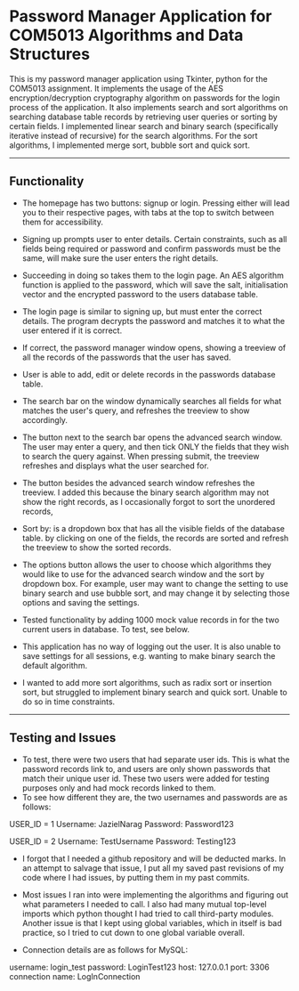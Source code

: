 # **Password Manager Application for COM5013 Algorithms and Data Structures**

This is my password manager application using Tkinter, python for the COM5013 assignment. It implements the usage of the AES encryption/decryption cryptography algorithm on passwords for the login process of the application. It also implements search and sort algorithms on searching database table records by retrieving user queries or sorting by certain fields. I implemented linear search and binary search (specifically iterative instead of recursive) for the search algorithms. For the sort algorithms, I implemented merge sort, bubble sort and quick sort.

---

## **Functionality**

- The homepage has two buttons: signup or login. Pressing either will lead you to their respective pages, with tabs at the top to switch between them for accessibility.
- Signing up prompts user to enter details. Certain constraints, such as all fields being required or password and confirm passwords must be the same, will make sure the user enters the right details.
- Succeeding in doing so takes them to the login page. An AES algorithm function is applied to the password, which will save the salt, initialisation vector and the encrypted password to the users database table.
- The login page is similar to signing up, but must enter the correct details. The program decrypts the password and matches it to what the user entered if it is correct.
- If correct, the password manager window opens, showing a treeview of all the records of the passwords that the user has saved.
- User is able to add, edit or delete records in the passwords database table.
- The search bar on the window dynamically searches all fields for what matches the user's query, and refreshes the treeview to show accordingly.
- The button next to the search bar opens the advanced search window. The user may enter a query, and then tick ONLY the fields that they wish to search the query against. When pressing submit, the treeview refreshes and displays what the user searched for.
- The button besides the advanced search window refreshes the treeview. I added this because the binary search algorithm may not show the right records, as I occasionally forgot to sort the unordered records,
- Sort by: is a dropdown box that has all the visible fields of the database table. by clicking on one of the fields, the records are sorted and refresh the treeview to show the sorted records.
- The options button allows the user to choose which algorithms they would like to use for the advanced search window and the sort by dropdown box. For example, user may want to change the setting to use binary search and use bubble sort, and may change it by selecting those options and saving the settings.

- Tested functionality by adding 1000 mock value records in for the two current users in database. To test, see below.
- This application has no way of logging out the user. It is also unable to save settings for all sessions, e.g. wanting to make binary search the default algorithm.
- I wanted to add more sort algorithms, such as radix sort or insertion sort, but struggled to implement binary search and quick sort. Unable to do so in time constraints.

---

## **Testing and Issues**

- To test, there were two users that had separate user ids. This is what the password records link to, and users are only shown passwords that match their unique user id. These two users were added for testing purposes only and had mock records linked to them.
- To see how different they are, the two usernames and passwords are as follows:

USER_ID = 1
Username: JazielNarag 
Password: Password123

USER_ID = 2
Username: TestUsername
Password: Testing123

- I forgot that I needed a github repository and will be deducted marks. In an attempt to salvage that issue, I put all my saved past revisions of my code where I had issues, by putting them in my past commits.
- Most issues I ran into were implementing the algorithms and figuring out what parameters I needed to call. I also had many mutual top-level imports which python thought I had tried to call third-party modules. Another issue is that I kept using global variables, which in itself is bad practice, so I tried to cut down to one global variable overall.

- Connection details are as follows for MySQL:

username: login_test
password: LoginTest123
host: 127.0.0.1
port: 3306
connection name: LogInConnection
